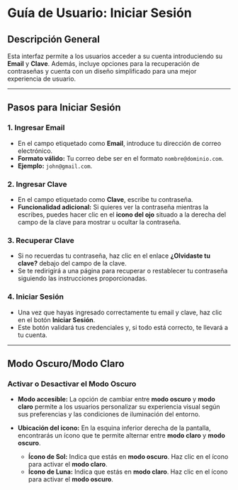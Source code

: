 # Guía de Usuario:  **Iniciar Sesión**

## Descripción General

Esta interfaz permite a los usuarios acceder a su cuenta introduciendo su **Email** y **Clave**. Además, incluye opciones para la recuperación de contraseñas y cuenta con un diseño simplificado para una mejor experiencia de usuario.

---

## Pasos para Iniciar Sesión

### 1. **Ingresar Email**
   - En el campo etiquetado como **Email**, introduce tu dirección de correo electrónico.
   - **Formato válido:** Tu correo debe ser en el formato `nombre@dominio.com`.
   - **Ejemplo:** `john@gmail.com`.

### 2. **Ingresar Clave**
   - En el campo etiquetado como **Clave**, escribe tu contraseña.
   - **Funcionalidad adicional:** Si quieres ver la contraseña mientras la escribes, puedes hacer clic en el **icono del ojo** situado a la derecha del campo de la clave para mostrar u ocultar la contraseña.

### 3. **Recuperar Clave**
   - Si no recuerdas tu contraseña, haz clic en el enlace **¿Olvidaste tu clave?** debajo del campo de la clave.
   - Se te redirigirá a una página para recuperar o restablecer tu contraseña siguiendo las instrucciones proporcionadas.

### 4. **Iniciar Sesión**
   - Una vez que hayas ingresado correctamente tu email y clave, haz clic en el botón **Iniciar Sesión**.
   - Este botón validará tus credenciales y, si todo está correcto, te llevará a tu cuenta.

---

## Modo Oscuro/Modo Claro

### Activar o Desactivar el Modo Oscuro

- **Modo accesible:** La opción de cambiar entre **modo oscuro** y **modo claro** permite a los usuarios personalizar su experiencia visual según sus preferencias y las condiciones de iluminación del entorno.

- **Ubicación del icono:** En la esquina inferior derecha de la pantalla, encontrarás un ícono que te permite alternar entre **modo claro** y **modo oscuro**.
   - **Ícono de Sol:** Indica que estás en **modo oscuro**. Haz clic en el ícono para activar el **modo claro**.
   - **Ícono de Luna:** Indica que estás en **modo claro**. Haz clic en el ícono para activar el **modo oscuro**.
